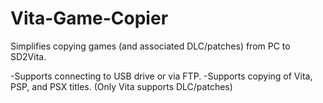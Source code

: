# Vita-Game-Copier
Simplifies copying games (and associated DLC/patches) from PC to SD2Vita.

-Supports connecting to USB drive or via FTP.
-Supports copying of Vita, PSP, and PSX titles. (Only Vita supports DLC/patches)
